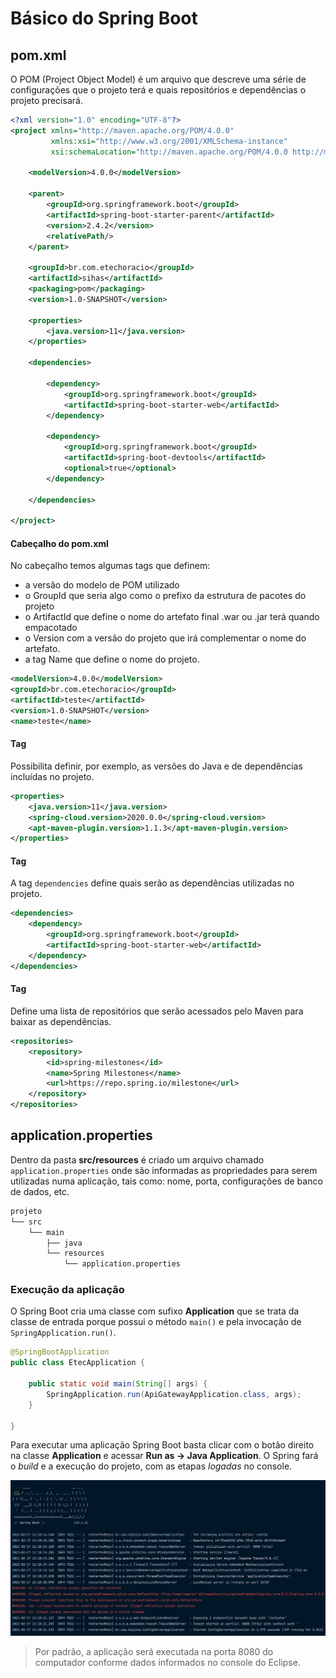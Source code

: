 # Básico do Spring Boot

## pom.xml

O POM (Project Object Model) é um arquivo que descreve uma série de configurações que o projeto terá e quais repositórios e dependências o projeto precisará.

``` xml
<?xml version="1.0" encoding="UTF-8"?>
<project xmlns="http://maven.apache.org/POM/4.0.0"
         xmlns:xsi="http://www.w3.org/2001/XMLSchema-instance"
         xsi:schemaLocation="http://maven.apache.org/POM/4.0.0 http://maven.apache.org/xsd/maven-4.0.0.xsd">
    
    <modelVersion>4.0.0</modelVersion>

    <parent>
        <groupId>org.springframework.boot</groupId>
        <artifactId>spring-boot-starter-parent</artifactId>
        <version>2.4.2</version>
        <relativePath/>
    </parent>

    <groupId>br.com.etechoracio</groupId>
    <artifactId>sihas</artifactId>
    <packaging>pom</packaging>
    <version>1.0-SNAPSHOT</version>

    <properties>
        <java.version>11</java.version>
    </properties>

    <dependencies>

        <dependency>
            <groupId>org.springframework.boot</groupId>
            <artifactId>spring-boot-starter-web</artifactId>
        </dependency>

        <dependency>
            <groupId>org.springframework.boot</groupId>
            <artifactId>spring-boot-devtools</artifactId>
            <optional>true</optional>
        </dependency>

    </dependencies>

</project>
``` 

#### Cabeçalho do pom.xml

No cabeçalho temos algumas tags que definem:
- a versão do modelo de POM utilizado
- o GroupId que seria algo como o prefixo da estrutura de pacotes do projeto
- o ArtifactId que define o nome do artefato final .war ou .jar terá quando empacotado
- o Version com a versão do projeto que irá complementar o nome do artefato. 
- a tag Name que define o nome do projeto.

``` xml
<modelVersion>4.0.0</modelVersion>
<groupId>br.com.etechoracio</groupId>
<artifactId>teste</artifactId>
<version>1.0-SNAPSHOT</version>
<name>teste</name>
``` 

#### Tag <properties>

Possibilita definir, por exemplo, as versões do Java e de dependências incluídas no projeto. 
``` xml
<properties>
    <java.version>11</java.version>
    <spring-cloud.version>2020.0.0</spring-cloud.version>
    <apt-maven-plugin.version>1.1.3</apt-maven-plugin.version>
</properties>
``` 

#### Tag <dependencies>

A tag `dependencies` define quais serão as dependências utilizadas no projeto.

``` xml
<dependencies>
    <dependency>
        <groupId>org.springframework.boot</groupId>
        <artifactId>spring-boot-starter-web</artifactId>
    </dependency>
</dependencies>
``` 
#### Tag <repositories>

Define uma lista de repositórios que serão acessados pelo Maven para baixar as dependências. 

``` xml
<repositories>
    <repository>
        <id>spring-milestones</id>
        <name>Spring Milestones</name>
        <url>https://repo.spring.io/milestone</url>
    </repository>
</repositories>
``` 

## application.properties

Dentro da pasta **src/resources** é criado um arquivo chamado `application.properties` onde são informadas as propriedades para serem utilizadas numa aplicação, tais como: nome, porta, configurações de banco de dados, etc. 

```txt
projeto
└── src
    └── main
        ├── java
        └── resources
            └── application.properties
```

### Execução da aplicação

O Spring Boot cria uma classe com sufixo **Application** que se trata da classe de entrada porque possui o método `main()` e pela invocação de `SpringApplication.run()`.

``` java
@SpringBootApplication
public class EtecApplication {

	public static void main(String[] args) {
		SpringApplication.run(ApiGatewayApplication.class, args);
	}

}
``` 

Para executar uma aplicação Spring Boot basta clicar com o botão direito na classe **Application** e acessar **Run as -> Java Application**. O Spring fará o _build_ e a execução do projeto, com as etapas _logadas_ no console.

![Lombok {w=62}](imagens/003-spring-boot-basico/execucao-aplicacao.png)

> Por padrão, a aplicação será executada na porta 8080 do computador conforme dados informados no console do Eclipse.
